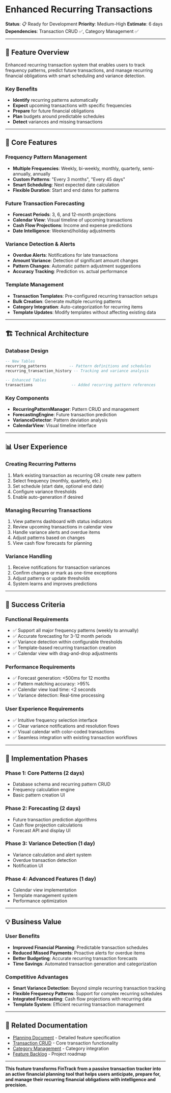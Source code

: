 # Enhanced Recurring Transactions

**Status**: 📋 Ready for Development
**Priority**: Medium-High
**Estimate**: 6 days
**Dependencies**: Transaction CRUD ✅, Category Management ✅

---

## 🎯 **Feature Overview**

Enhanced recurring transaction system that enables users to track frequency patterns, predict future transactions, and manage recurring financial obligations with smart scheduling and variance detection.

### **Key Benefits**
- **Identify** recurring patterns automatically
- **Expect** upcoming transactions with specific frequencies
- **Prepare** for future financial obligations
- **Plan** budgets around predictable schedules
- **Detect** variances and missing transactions

---

## 🔧 **Core Features**

### **Frequency Pattern Management**
- **Multiple Frequencies**: Weekly, bi-weekly, monthly, quarterly, semi-annually, annually
- **Custom Patterns**: "Every 3 months", "Every 45 days"
- **Smart Scheduling**: Next expected date calculation
- **Flexible Duration**: Start and end dates for patterns

### **Future Transaction Forecasting**
- **Forecast Periods**: 3, 6, and 12-month projections
- **Calendar View**: Visual timeline of upcoming transactions
- **Cash Flow Projections**: Income and expense predictions
- **Date Intelligence**: Weekend/holiday adjustments

### **Variance Detection & Alerts**
- **Overdue Alerts**: Notifications for late transactions
- **Amount Variance**: Detection of significant amount changes
- **Pattern Changes**: Automatic pattern adjustment suggestions
- **Accuracy Tracking**: Prediction vs. actual performance

### **Template Management**
- **Transaction Templates**: Pre-configured recurring transaction setups
- **Bulk Creation**: Generate multiple recurring patterns
- **Category Integration**: Auto-categorization for recurring items
- **Template Updates**: Modify templates without affecting existing data

---

## 🏗️ **Technical Architecture**

### **Database Design**
```sql
-- New Tables
recurring_patterns          -- Pattern definitions and schedules
recurring_transaction_history -- Tracking and variance analysis

-- Enhanced Tables
transactions                 -- Added recurring pattern references
```

### **Key Components**
- **RecurringPatternManager**: Pattern CRUD and management
- **ForecastingEngine**: Future transaction prediction
- **VarianceDetector**: Pattern deviation analysis
- **CalendarView**: Visual timeline interface

---

## 📊 **User Experience**

### **Creating Recurring Patterns**
1. Mark existing transaction as recurring OR create new pattern
2. Select frequency (monthly, quarterly, etc.)
3. Set schedule (start date, optional end date)
4. Configure variance thresholds
5. Enable auto-generation if desired

### **Managing Recurring Transactions**
1. View patterns dashboard with status indicators
2. Review upcoming transactions in calendar view
3. Handle variance alerts and overdue items
4. Adjust patterns based on changes
5. View cash flow forecasts for planning

### **Variance Handling**
1. Receive notifications for transaction variances
2. Confirm changes or mark as one-time exceptions
3. Adjust patterns or update thresholds
4. System learns and improves predictions

---

## 🎯 **Success Criteria**

### **Functional Requirements**
- ✅ Support all major frequency patterns (weekly to annually)
- ✅ Accurate forecasting for 3-12 month periods
- ✅ Variance detection within configurable thresholds
- ✅ Template-based recurring transaction creation
- ✅ Calendar view with drag-and-drop adjustments

### **Performance Requirements**
- ✅ Forecast generation: <500ms for 12 months
- ✅ Pattern matching accuracy: >95%
- ✅ Calendar view load time: <2 seconds
- ✅ Variance detection: Real-time processing

### **User Experience Requirements**
- ✅ Intuitive frequency selection interface
- ✅ Clear variance notifications and resolution flows
- ✅ Visual calendar with color-coded transactions
- ✅ Seamless integration with existing transaction workflows

---

## 🚀 **Implementation Phases**

### **Phase 1: Core Patterns (2 days)**
- Database schema and recurring pattern CRUD
- Frequency calculation engine
- Basic pattern creation UI

### **Phase 2: Forecasting (2 days)**
- Future transaction prediction algorithms
- Cash flow projection calculations
- Forecast API and display UI

### **Phase 3: Variance Detection (1 day)**
- Variance calculation and alert system
- Overdue transaction detection
- Notification UI

### **Phase 4: Advanced Features (1 day)**
- Calendar view implementation
- Template management system
- Performance optimization

---

## 💡 **Business Value**

### **User Benefits**
- **Improved Financial Planning**: Predictable transaction schedules
- **Reduced Missed Payments**: Proactive alerts for overdue items
- **Better Budgeting**: Accurate recurring transaction forecasts
- **Time Savings**: Automated transaction generation and categorization

### **Competitive Advantages**
- **Smart Variance Detection**: Beyond simple recurring transaction tracking
- **Flexible Frequency Patterns**: Support for complex recurring schedules
- **Integrated Forecasting**: Cash flow projections with recurring data
- **Template System**: Efficient recurring transaction management

---

## 🔗 **Related Documentation**

- [Planning Document](./planning.md) - Detailed feature specification
- [Transaction CRUD](../transaction-crud/) - Core transaction functionality
- [Category Management](../category-management/) - Category integration
- [Feature Backlog](../../FEATURE_BACKLOG.md) - Project roadmap

---

**This feature transforms FinTrack from a passive transaction tracker into an active financial planning tool that helps users anticipate, prepare for, and manage their recurring financial obligations with intelligence and precision.**
